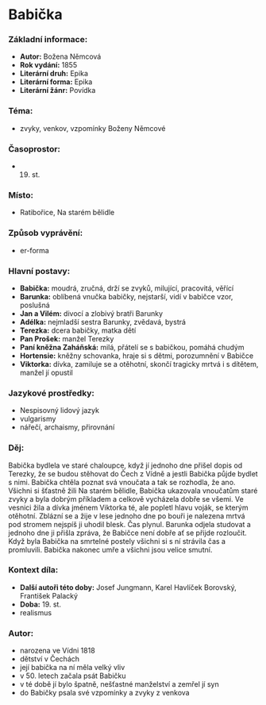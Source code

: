 # Babička

### Základní informace:
- **Autor:** Božena Němcová
- **Rok vydání:** 1855
- **Literární druh:** Epika
- **Literární forma:** Epika
- **Literární žánr:** Povídka

### Téma: 
- zvyky, venkov, vzpomínky Boženy Němcové

### Časoprostor:
- 19. st.

### Místo: 
- Ratibořice, Na starém bělidle

### Způsob vyprávění: 
- er-forma

### Hlavní postavy:
- **Babička:** moudrá, zručná, drží se zvyků, milující, pracovitá, věřící
- **Barunka:** oblíbená vnučka babičky, nejstarší, vidí v babičce vzor, poslušná
- **Jan a Vilém:** divocí a zlobivý bratři Barunky
- **Adélka:** nejmladší sestra Barunky, zvědavá, bystrá
- **Terezka:** dcera babičky, matka dětí
- **Pan Prošek:** manžel Terezky
- **Paní kněžna Zaháňská:** milá, přátelí se s babičkou, pomáhá chudým
- **Hortensie:** kněžny schovanka, hraje si s dětmi, porozumnění v Babičce
- **Viktorka:** dívka, zamiluje se a otěhotní, skončí tragicky mrtvá i s dítětem, manžel jí opustil

### Jazykové prostředky:
- Nespisovný lidový jazyk
- vulgarismy
- nářečí, archaismy, přirovnání

### Děj: 
Babička bydlela ve staré chaloupce, když jí jednoho dne přišel dopis od Terezky, že se budou stěhovat do Čech z Vídně a jestli Babička půjde bydlet s nimi. Babička chtěla poznat svá vnoučata a tak se rozhodla, že ano. Všichni si šťastně žili Na starém bělidle, Babička ukazovala vnoučatům staré zvyky a byla dobrým příkladem a celkově vycházela dobře se všemi. Ve vesnici žila a dívka jménem Viktorka té, ale popletl hlavu voják, se kterým otěhotní. Zblázní se a žije v lese jednoho dne po bouři je nalezena mrtvá pod stromem nejspíš ji uhodil blesk. Čas plynul. Barunka odjela studovat a jednoho dne ji přišla zpráva, že Babičce není dobře ať se přijde rozloučit. Když byla Babička na smrtelné postely všichni si s ní strávila čas a promluvili. Babička nakonec umře a všichni jsou velice smutní. 

### Kontext díla: 
- **Další autoři této doby:** Josef Jungmann, Karel Havlíček Borovský, František Palacký
- **Doba:** 19. st. 
- realismus

### Autor: 
- narozena ve Vídni 1818
- dětství v Čechách
- její babička na ní měla velký vliv
- v 50. letech začala psát Babičku
- v té době jí bylo špatně, nešťastné manželství a zemřel jí syn
- do Babičky psala své vzpomínky a zvyky z venkova
